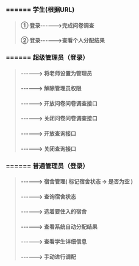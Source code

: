 ### ====== 学生(根据URL)  
> #### ① 登录------>完成问卷调查
> #### ② 登录------>查看个人分配结果

### ====== 超级管理员（登录）
> #### ------> 将老师设置为管理员
> #### ------> 解除管理员权限
> #### ------> 开放问卷问卷调查接口
> #### ------> 关闭问卷问卷调查接口
> #### ------> 开放查询接口
> #### ------> 关闭查询接口

### ====== 普通管理员（登录）
> #### ------> 宿舍管理( 标记宿舍状态 -> 是否为空 )
> #### ------> 查询宿舍状态
> #### ------> 选着要住入的宿舍
> #### ------> 查看系统自动分配结果
> #### ------> 查看学生详细信息
> #### ------> 手动进行调配
